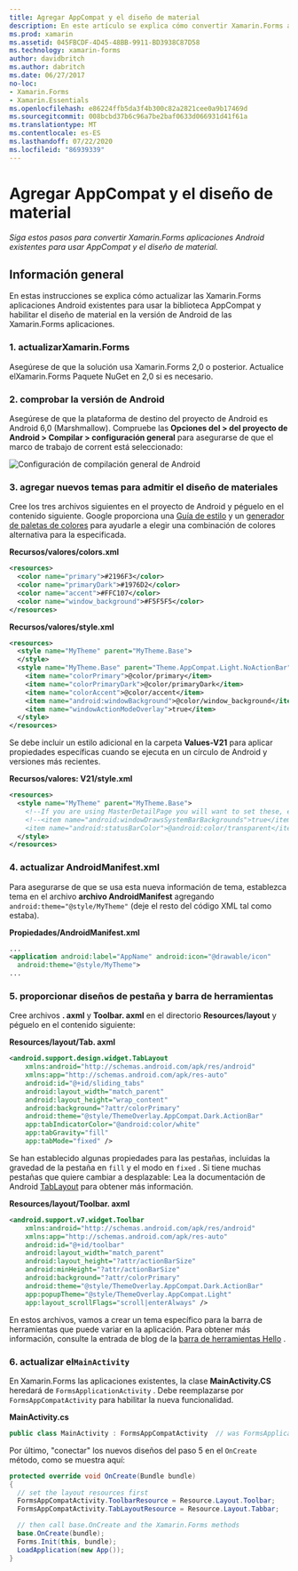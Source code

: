 ```yaml
---
title: Agregar AppCompat y el diseño de material
description: En este artículo se explica cómo convertir Xamarin.Forms aplicaciones Android existentes para usar AppCompat y el diseño de material.
ms.prod: xamarin
ms.assetid: 045FBCDF-4D45-48BB-9911-BD3938C87D58
ms.technology: xamarin-forms
author: davidbritch
ms.author: dabritch
ms.date: 06/27/2017
no-loc:
- Xamarin.Forms
- Xamarin.Essentials
ms.openlocfilehash: e86224ffb5da3f4b300c82a2821cee0a9b17469d
ms.sourcegitcommit: 008bcbd37b6c96a7be2baf0633d066931d41f61a
ms.translationtype: MT
ms.contentlocale: es-ES
ms.lasthandoff: 07/22/2020
ms.locfileid: "86939339"
---
```

# <a name="adding-appcompat-and-material-design"></a>Agregar AppCompat y el diseño de material

_Siga estos pasos para convertir Xamarin.Forms aplicaciones Android existentes para usar AppCompat y el diseño de material._

<!-- source https://gist.github.com/jassmith/a3b2a543f99126782936
https://blog.xamarin.com/material-design-for-your-xamarin-forms-android-apps/ -->

## <a name="overview"></a>Información general

En estas instrucciones se explica cómo actualizar las Xamarin.Forms aplicaciones Android existentes para usar la biblioteca AppCompat y habilitar el diseño de material en la versión de Android de las Xamarin.Forms aplicaciones.

### <a name="1-update-xamarinforms"></a>1. actualizarXamarin.Forms

Asegúrese de que la solución usa Xamarin.Forms 2,0 o posterior. Actualice elXamarin.Forms
  Paquete NuGet en 2,0 si es necesario.

### <a name="2-check-android-version"></a>2. comprobar la versión de Android

Asegúrese de que la plataforma de destino del proyecto de Android es Android 6,0 (Marshmallow). Compruebe las **Opciones del > del proyecto de Android > Compilar > configuración general** para asegurarse de que el marco de trabajo de corrent está seleccionado:

 ![Configuración de compilación general de Android](appcompat-images/target-android-6-sml.png)

### <a name="3-add-new-themes-to-support-material-design"></a>3. agregar nuevos temas para admitir el diseño de materiales

Cree los tres archivos siguientes en el proyecto de Android y péguelo en el contenido siguiente. Google proporciona una [Guía de estilo](https://www.google.com/design/spec/style/color.html#color-color-palette) y un [generador de paletas de colores](https://www.materialpalette.com/) para ayudarle a elegir una combinación de colores alternativa para la especificada.

**Recursos/valores/colors.xml**

```xml
<resources>
  <color name="primary">#2196F3</color>
  <color name="primaryDark">#1976D2</color>
  <color name="accent">#FFC107</color>
  <color name="window_background">#F5F5F5</color>
</resources>
```

**Recursos/valores/style.xml**

```xml
<resources>
  <style name="MyTheme" parent="MyTheme.Base">
  </style>
  <style name="MyTheme.Base" parent="Theme.AppCompat.Light.NoActionBar">
    <item name="colorPrimary">@color/primary</item>
    <item name="colorPrimaryDark">@color/primaryDark</item>
    <item name="colorAccent">@color/accent</item>
    <item name="android:windowBackground">@color/window_background</item>
    <item name="windowActionModeOverlay">true</item>
  </style>
</resources>
```

Se debe incluir un estilo adicional en la carpeta **Values-V21** para aplicar propiedades específicas cuando se ejecuta en un círculo de Android y versiones más recientes.

**Recursos/valores: V21/style.xml**

```xml
<resources>
  <style name="MyTheme" parent="MyTheme.Base">
    <!--If you are using MasterDetailPage you will want to set these, else you can leave them out-->
    <!--<item name="android:windowDrawsSystemBarBackgrounds">true</item>
    <item name="android:statusBarColor">@android:color/transparent</item>-->
  </style>
</resources>
```

### <a name="4-update-androidmanifestxml"></a>4. actualizar AndroidManifest.xml

Para asegurarse de que se usa esta nueva información de tema, establezca tema en el archivo **archivo AndroidManifest** agregando `android:theme="@style/MyTheme"` (deje el resto del código XML tal como estaba).

**Propiedades/AndroidManifest.xml**

```xml
...
<application android:label="AppName" android:icon="@drawable/icon"
  android:theme="@style/MyTheme">
...
```

### <a name="5-provide-toolbar-and-tab-layouts"></a>5. proporcionar diseños de pestaña y barra de herramientas

Cree archivos **. axml** y **Toolbar. axml** en el directorio **Resources/layout** y péguelo en el contenido siguiente:

**Resources/layout/Tab. axml**

```xml
<android.support.design.widget.TabLayout
    xmlns:android="http://schemas.android.com/apk/res/android"
    xmlns:app="http://schemas.android.com/apk/res-auto"
    android:id="@+id/sliding_tabs"
    android:layout_width="match_parent"
    android:layout_height="wrap_content"
    android:background="?attr/colorPrimary"
    android:theme="@style/ThemeOverlay.AppCompat.Dark.ActionBar"
    app:tabIndicatorColor="@android:color/white"
    app:tabGravity="fill"
    app:tabMode="fixed" />
```

Se han establecido algunas propiedades para las pestañas, incluidas la gravedad de la pestaña en `fill` y el modo en `fixed` .
Si tiene muchas pestañas que quiere cambiar a desplazable: Lea la documentación de Android [TabLayout](https://developer.android.com/reference/android/support/design/widget/TabLayout.html) para obtener más información.

**Resources/layout/Toolbar. axml**

```xml
<android.support.v7.widget.Toolbar
    xmlns:android="http://schemas.android.com/apk/res/android"
    xmlns:app="http://schemas.android.com/apk/res-auto"
    android:id="@+id/toolbar"
    android:layout_width="match_parent"
    android:layout_height="?attr/actionBarSize"
    android:minHeight="?attr/actionBarSize"
    android:background="?attr/colorPrimary"
    android:theme="@style/ThemeOverlay.AppCompat.Dark.ActionBar"
    app:popupTheme="@style/ThemeOverlay.AppCompat.Light"
    app:layout_scrollFlags="scroll|enterAlways" />
```

En estos archivos, vamos a crear un tema específico para la barra de herramientas que puede variar en la aplicación.
Para obtener más información, consulte la entrada de blog de la [barra de herramientas Hello](https://blog.xamarin.com/android-tips-hello-toolbar-goodbye-action-bar/) .

### <a name="6-update-the-mainactivity"></a>6. actualizar el`MainActivity`

En Xamarin.Forms las aplicaciones existentes, la clase **MainActivity.CS** heredará de `FormsApplicationActivity` . Debe reemplazarse por `FormsAppCompatActivity` para habilitar la nueva funcionalidad.

**MainActivity.cs**

```csharp
public class MainActivity : FormsAppCompatActivity  // was FormsApplicationActivity
```

Por último, "conectar" los nuevos diseños del paso 5 en el `OnCreate` método, como se muestra aquí:

```csharp
protected override void OnCreate(Bundle bundle)
{
  // set the layout resources first
  FormsAppCompatActivity.ToolbarResource = Resource.Layout.Toolbar;
  FormsAppCompatActivity.TabLayoutResource = Resource.Layout.Tabbar;

  // then call base.OnCreate and the Xamarin.Forms methods
  base.OnCreate(bundle);
  Forms.Init(this, bundle);
  LoadApplication(new App());
}
```
